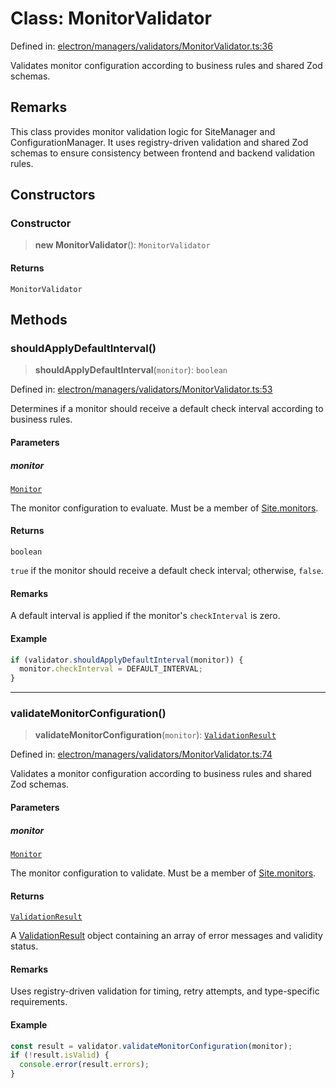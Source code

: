 # Class: MonitorValidator

Defined in: [electron/managers/validators/MonitorValidator.ts:36](https://github.com/Nick2bad4u/Uptime-Watcher/blob/8a1973382d5fe14c52996ecda381894eb7ecd4a6/electron/managers/validators/MonitorValidator.ts#L36)

Validates monitor configuration according to business rules and shared Zod schemas.

## Remarks

This class provides monitor validation logic for SiteManager and ConfigurationManager.
It uses registry-driven validation and shared Zod schemas to ensure consistency between frontend and backend validation rules.

## Constructors

### Constructor

> **new MonitorValidator**(): `MonitorValidator`

#### Returns

`MonitorValidator`

## Methods

### shouldApplyDefaultInterval()

> **shouldApplyDefaultInterval**(`monitor`): `boolean`

Defined in: [electron/managers/validators/MonitorValidator.ts:53](https://github.com/Nick2bad4u/Uptime-Watcher/blob/8a1973382d5fe14c52996ecda381894eb7ecd4a6/electron/managers/validators/MonitorValidator.ts#L53)

Determines if a monitor should receive a default check interval according to business rules.

#### Parameters

##### monitor

[`Monitor`](../../../../../shared/types/interfaces/Monitor.md)

The monitor configuration to evaluate. Must be a member of [Site.monitors](../../../../../shared/types/interfaces/Site.md#monitors).

#### Returns

`boolean`

`true` if the monitor should receive a default check interval; otherwise, `false`.

#### Remarks

A default interval is applied if the monitor's `checkInterval` is zero.

#### Example

```typescript
if (validator.shouldApplyDefaultInterval(monitor)) {
  monitor.checkInterval = DEFAULT_INTERVAL;
}
```

***

### validateMonitorConfiguration()

> **validateMonitorConfiguration**(`monitor`): [`ValidationResult`](../../interfaces/interfaces/ValidationResult.md)

Defined in: [electron/managers/validators/MonitorValidator.ts:74](https://github.com/Nick2bad4u/Uptime-Watcher/blob/8a1973382d5fe14c52996ecda381894eb7ecd4a6/electron/managers/validators/MonitorValidator.ts#L74)

Validates a monitor configuration according to business rules and shared Zod schemas.

#### Parameters

##### monitor

[`Monitor`](../../../../../shared/types/interfaces/Monitor.md)

The monitor configuration to validate. Must be a member of [Site.monitors](../../../../../shared/types/interfaces/Site.md#monitors).

#### Returns

[`ValidationResult`](../../interfaces/interfaces/ValidationResult.md)

A [ValidationResult](../../interfaces/interfaces/ValidationResult.md) object containing an array of error messages and validity status.

#### Remarks

Uses registry-driven validation for timing, retry attempts, and type-specific requirements.

#### Example

```typescript
const result = validator.validateMonitorConfiguration(monitor);
if (!result.isValid) {
  console.error(result.errors);
}
```
